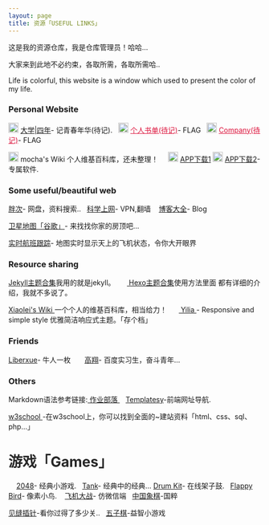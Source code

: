 ```yaml
---
layout: page
title: 资源「USEFUL LINKS」 
---
```

这是我的资源仓库，我是仓库管理员！哈哈...        
<P>大家来到此地不必约束，各取所需，各取所需哈..       
<P>Life is colorful, this website is a window which used to present the color of my life.          


<P>       
<h3> Personal Website</h3>   
<p>

<img src="http://omjh2j5h3.bkt.clouddn.com/icon/%E9%85%8D%E8%89%B2%E5%99%A8.png" width="20" height="20" alt="photos" style="display:inline;margin-bottom: -5px;"/>
<a href="/college_blank/" target="_blank">大学|四年</a>- 记青春年华(待记).&nbsp;&nbsp;
<img src="http://omjh2j5h3.bkt.clouddn.com/icon/%E4%BC%98%E7%95%8C%E7%BD%91.png" width="20" height="20" alt="photos" style="display:inline;margin-bottom: -5px;"/>
<a href="/book_blank/" style="color:#DC143C" target="_blank">个人书单(待记)</a>-  FLAG&nbsp;&nbsp;
<img src="http://omjh2j5h3.bkt.clouddn.com/icon/%E5%AD%A6UI%E7%BD%91.png" width="20" height="20" alt="photos" style="display:inline;margin-bottom: -5px;"/>
<a href="http://_blank" style="color:#DC143C" target="_blank">Company(待记)</a>- FLAG

<p>
<img src="http://omjh2j5h3.bkt.clouddn.com/icon/%E6%B1%82%E5%AD%97%E4%BD%93.png" width="20" height="20" alt="photos" style="display:inline;margin-bottom: -5px;"/>
<a href="http://wiki.mocha.cc" target="_blank" style="text-decoration:none" > mocha's Wiki </a>个人维基百科库，还未整理！    
<img src="http://omjh2j5h3.bkt.clouddn.com/icon/app%E8%A7%84%E8%8C%83.png" width="20" height="20" alt="photos" style="display:inline;margin-bottom: -5px;"/>
<a href="/app/" target="_blank">APP下载1</a>
<img src="http://omjh2j5h3.bkt.clouddn.com/icon/app%E8%A7%84%E8%8C%83.png" width="20" height="20" alt="photos" style="display:inline;margin-bottom: -5px;"/>
<a href="/APP/" target="_blank">APP下载2</a>- 专属软件.&nbsp;&nbsp;

<P>       
<h3> Some useful/beautiful web </h3>   
<p>
<a href="https://www.panc.cc" target="_blank">胖次</a>- 网盘，资料搜索..&nbsp;&nbsp;
<a href="http://ftq.link/?u=9831" target="_blank">科学上网</a>- VPN,翻墙 &nbsp;&nbsp;
<a href="http://daohang.lusongsong.com/" target="_blank">博客大全</a>- Blog&nbsp;&nbsp;

<p>
<a href="http://www.86ditu.com" target="_blank">卫星地图「谷歌」</a>- 来找找你家的房顶吧...

<p>
<a href="http://zh.flightaware.com/live/" target="_blank">实时航班跟踪</a>- 地图实时显示天上的飞机状态，令你大开眼界　



<h3> Resource sharing</h3>   
<P>
<a href="http://jekyllthemes.org"  > Jekyll主题合集</a>我用的就是jekyll。      &nbsp;&nbsp;&nbsp;&nbsp;&nbsp;<a href="https://github.com/hexojs/hexo/wiki/Themes" target="_blank"> Hexo主题合集</a>使用方法里面
都有详细的介绍，我就不多说了。      
<p><a href="http://wiki.xiaolei.tech" target="_blank" > Xiaolei's Wiki </a>一个个人的维基百科库，相当给力！    
&nbsp;&nbsp;&nbsp;&nbsp;&nbsp;<a href="https://github.com/litten/hexo-theme-yilia" target="_blank" > Yilia </a>- Responsive and simple style 优雅简洁响应式主题。「存个档」

<p>
<h3> Friends</h3>  
<p>

<a href="http://www.liberxue.com" target="_blank" >Liberxue</a>- 牛人一枚 
&nbsp;&nbsp;&nbsp;&nbsp;&nbsp;
<a href="http://gaoxianglyx.top" target="_blank" >高翔</a>- 百度实习生，奋斗青年...

<h3> Others</h3>  
<p> 
Markdown语法参考链接:<a href="https://www.zybuluo.com/mdeditor" target="_blank" > 作业部落 </a> &nbsp;&nbsp; <a  href="http://nav.templatesy.com/"  >Templatesy</a>-前端网址导航.

<p>
<a href="http://www.w3school.com.cn" target="_blank" > w3school </a>-在w3school上，你可以找到全面的~建站资料「html、css、sql、php...」
</p>

<p>
<a  style="color:#272727" target="_blank"> <h1>游戏「Games」</h1></a>  
</p>
&nbsp;&nbsp;&nbsp;&nbsp;<a href="http://www.templatesy.com/demo/462/index.html" target="_blank" >2048</a>- 经典小游戏.&nbsp;&nbsp;
<a href="http://www.templatesy.com/demo/194/index.html" target="_blank" >Tank</a>- 经典中的经典...
<a href="http://www.templatesy.com/demo/342/index.html"  target="_blank" >Drum Kit</a>- 在线架子鼓.&nbsp;&nbsp;
<a href="/gamebird/"  target="_blank" >Flappy Bird</a>- 像素小鸟.
&nbsp;&nbsp; <a href="/gamefly/"  target="_blank" >飞机大战</a>- 仿微信端&nbsp;&nbsp;
<a href="http://www.jq22.com/demo/jquery-xiangqi-141214215742/"  target="_blank" >中国象棋</a>-国粹&nbsp;&nbsp;
<p><a href="http://www.jq22.com/demo/jquery-jfcz20160830/"  target="_blank" >见缝插针</a>-看你过得了多少关..&nbsp;&nbsp;
<a href="http://www.jq22.com/demo/jquery-wzq20151231/"  target="_blank" >五子棋</a>-益智小游戏&nbsp;&nbsp;









